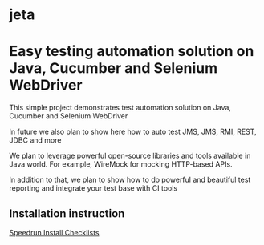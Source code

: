 # jeta
Easy testing automation solution on Java, Cucumber and Selenium WebDriver 
===========================

This simple project demonstrates test automation solution on Java, Cucumber and Selenium WebDriver

In future we also plan to show here how to auto test JMS, JMS, RMI, REST, JDBC and more

We plan to leverage powerful open-source libraries and tools available in Java world. For example, WireMock for mocking HTTP-based APIs.

In addition to that, we plan to show how to do powerful and beautiful test reporting and integrate your test base with CI tools

## Installation instruction
 [Speedrun Install Checklists](https://github.com/mariaklimenko/jeta/blob/master/jeta-master/speedrun_install_checklist.md)
